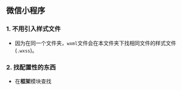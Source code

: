 ## 微信小程序

### 1. 不用引入样式文件

- 因为在同一个文件夹，`wxml`文件会在本文件夹下找相同文件的样式文件(`.wxss`)。

### 2. 找配置性的东西

- 在**框架**模块查找

